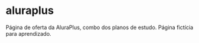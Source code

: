 # aluraplus
Página de oferta da AluraPlus, combo dos planos de estudo.
Página fictícia para aprendizado.
